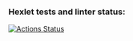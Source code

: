 ### Hexlet tests and linter status:
[![Actions Status](https://github.com/AllaLoginova/qa-engineer-project-85/workflows/hexlet-check/badge.svg)](https://github.com/AllaLoginova/qa-engineer-project-85/actions)